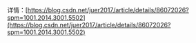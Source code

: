 详情：[https://blog.csdn.net/juer2017/article/details/86072026?spm=1001.2014.3001.5502](https://blog.csdn.net/juer2017/article/details/86072026?spm=1001.2014.3001.5502)